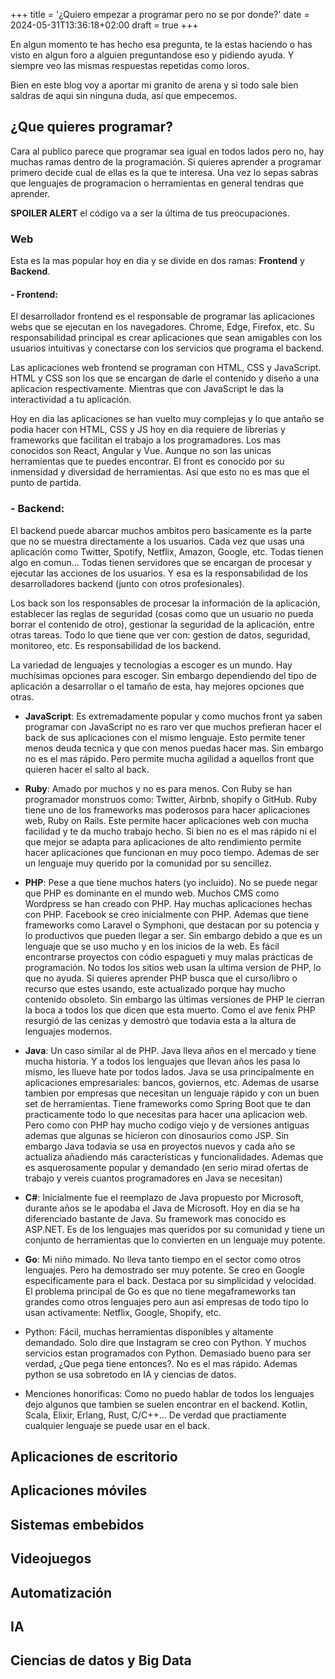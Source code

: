 +++
title = '¿Quiero empezar a programar pero no se por donde?'
date = 2024-05-31T13:36:18+02:00
draft = true
+++

En algun momento te has hecho esa pregunta, te la estas haciendo o has visto en algun
foro a alguien preguntandose eso y pidiendo ayuda. Y siempre veo las mismas respuestas repetidas como loros.

Bien en este blog voy a aportar mi granito de arena y si todo sale bien saldras de aqui sin ninguna duda,
así que empecemos.

## ¿Que quieres programar?
Cara al publico parece que programar sea igual en todos lados pero no, hay muchas ramas dentro de la programación.
Si quieres aprender a programar primero decide cual de ellas es la que te interesa. Una vez lo sepas sabras
que lenguajes de programacion o herramientas en general tendras que aprender.

**SPOILER ALERT** el código va a ser la última de tus preocupaciones.

### Web
Esta es la mas popular hoy en dia y se divide en dos ramas: **Frontend** y **Backend**.

#### - Frontend:
El desarrollador frontend es el responsable de programar las aplicaciones webs que se ejecutan en los navegadores.
Chrome, Edge, Firefox, etc. Su responsabilidad principal es crear aplicaciones que sean amigables con los usuarios
intuitivas y conectarse con los servicios que programa el backend.

Las aplicaciones web frontend se programan con HTML, CSS y JavaScript. HTML y CSS son los que se encargan de darle el
contenido y diseño a una aplicacion respectivamente. Mientras que con JavaScript le das la interactividad a tu aplicación.

Hoy en dia las aplicaciones se han vuelto muy complejas y lo que antaño se podia hacer con HTML, CSS y JS hoy en dia
requiere de librerias y frameworks que facilitan el trabajo a los programadores. Los mas conocidos son
React, Angular y Vue. Aunque no son las unicas herramientas que te puedes encontrar. El front es conocido
por su inmensidad y diversidad de herramientas. Así que esto no es mas que el punto de partida.

### - Backend:
El backend puede abarcar muchos ambitos pero basicamente es la parte que no se muestra directamente a los usuarios.
Cada vez que usas una aplicación como Twitter, Spotify, Netflix, Amazon, Google, etc. Todas tienen algo en comun...
Todas tienen servidores que se encargan de procesar y ejecutar las acciones de los usuarios. Y esa es la responsabilidad
de los desarrolladores backend (junto con otros profesionales).

Los back son los responsables de procesar la información
de la aplicación, establecer las reglas de seguridad (cosas como que un usuario no pueda borrar el contenido de otro),
gestionar la seguridad de la aplicación, entre otras tareas. Todo lo que tiene que ver con: gestion de datos, seguridad,
monitoreo, etc. Es responsabilidad de los backend.

La variedad de lenguajes y tecnologias a escoger es un mundo. Hay muchísimas opciones para escoger. Sin embargo dependiendo
del tipo de aplicación a desarrollar o el tamaño de esta, hay mejores opciones que otras.

- **JavaScript**: Es extremadamente popular y como muchos front ya saben programar con JavaScript no es raro ver que muchos
prefieran hacer el back de sus aplicaciones con el mismo lenguaje. Esto permite tener menos deuda tecnica y que con menos
puedas hacer mas. Sin embargo no es el mas rápido. Pero permite mucha agilidad a aquellos front que quieren hacer el salto al back.

- **Ruby**: Amado por muchos y no es para menos. Con Ruby se han programador monstruos como: Twitter, Airbnb, shopify o GitHub. Ruby
tiene uno de los frameworks mas poderosos para hacer aplicaciones web, Ruby on Rails. Este permite hacer aplicaciones
web con mucha facilidad y te da mucho trabajo hecho. Si bien no es el mas rápido ni el que mejor se adapta para
aplicaciones de alto rendimiento permite hacer aplicaciones que funcionan en muy poco tiempo. Ademas de ser un lenguaje
muy querido por la comunidad por su sencillez.

- **PHP**: Pese a que tiene muchos haters (yo incluido). No se puede negar que PHP es dominante en el mundo web. Muchos
CMS como Wordpress se han creado con PHP. Hay muchas aplicaciones hechas con PHP. Facebook se creo inicialmente con PHP.
Ademas que tiene frameworks como Laravel o Symphoni, que destacan por su potencia y lo productivos que pueden llegar a ser.
Sin embargo debido a que es un lenguaje que se uso mucho y en los inicios de la web. Es fácil encontrarse proyectos
con códio espagueti y muy malas prácticas de programación. No todos los sitios web usan la ultima version de PHP,
lo que no ayuda. Si quieres aprender PHP busca que el curso/libro o recurso que estes usando, este actualizado porque
hay mucho contenido obsoleto. Sin embargo las últimas versiones de PHP le cierran la boca a todos los que dicen que
esta muerto. Como el ave fenix PHP resurgió de las cenizas y demostró que todavia esta a la altura de lenguajes modernos.

- **Java**: Un caso similar al de PHP. Java lleva años en el mercado y tiene mucha historia. Y a todos los lenguajes
que llevan años les pasa lo mismo, les llueve hate por todos lados. Java se usa principalmente en aplicaciones empresariales:
bancos, goviernos, etc. Ademas de usarse tambien por empresas que necesitan un lenguaje rápido y con un buen set
de herramientas. Tiene frameworks como Spring Boot que te dan practicamente todo lo que necesitas para hacer una aplicacion web.
Pero como con PHP hay mucho codigo viejo y de versiones antiguas ademas que algunas se hicieron con dinosaurios como JSP.
Sin embargo Java todavia se usa en proyectos nuevos y cada año se actualiza añadiendo más características y funcionalidades.
Ademas que es asquerosamente popular y demandado (en serio mirad ofertas de trabajo y vereis cuantos programadores en
Java se necesitan)

- **C#**: Inicialmente fue el reemplazo de Java propuesto por Microsoft, durante años se le apodaba el Java de Microsoft.
Hoy en dia se ha diferenciado bastante de Java. Su framework mas conocido es ASP.NET. Es de los lenguajes mas queridos
por su comunidad y tiene un conjunto de herramientas que lo convierten en un lenguaje muy potente.


- **Go**: Mi niño mimado. No lleva tanto tiempo en el sector como otros lenguajes. Pero ha demostrado ser muy potente.
Se creo en Google especificamente para el back. Destaca por su simplicidad y velocidad. El problema principal de Go
es que no tiene megaframeworks tan grandes como otros lenguajes pero aun así empresas de todo tipo lo usan activamente:
Netflix, Google, Shopify, etc.
- Python: Fácil, muchas herramientas disponibles y altamente demandado. Solo dire que Instagram se creo con Python.
Y muchos servicios estan programados con Python. Demasiado bueno para ser verdad, ¿Que pega tiene entonces?. No es el
mas rápido. Ademas python se usa sobretodo en IA y ciencias de datos.

- Menciones honorificas: Como no puedo hablar de todos los lenguajes dejo algunos que tambien se suelen encontrar en
el backend. Kotlin, Scala, Elixir, Erlang, Rust, C/C++... De verdad que practiamente cualquier lenguaje se puede usar
en el back.

## Aplicaciones de escritorio
## Aplicaciones móviles
## Sistemas embebidos
## Videojuegos
## Automatización
## IA
## Ciencias de datos y Big Data

